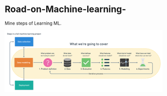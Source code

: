 # Road-on-Machine-learning-

 Mine steps of Learning ML.
    
<img src ='5Supervised Learning (Classification)/6-step-ml-framework.png' >
